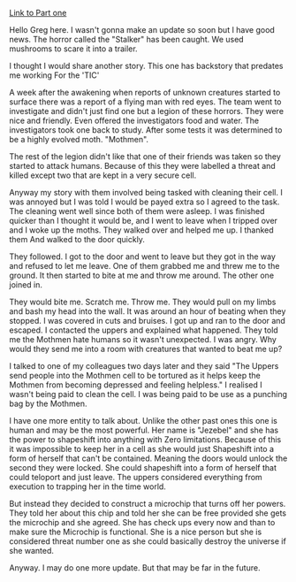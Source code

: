 [Link to Part one](https://www.reddit.com/r/nosleep/comments/vf1bi0/i_work_at_time_infinity_corp_the_best_clock_shop/?utm_medium=android_app&utm_source=share)

Hello Greg here. I wasn't gonna make an update so soon but I have good news. The horror called the "Stalker" has been caught. We used mushrooms to scare it into a trailer.

I thought I would share another story. This one has backstory that predates me working For the 'TIC'

A week after the awakening when reports of unknown creatures started to surface there was a report of a flying man with red eyes. The team went to investigate and didn't just find one but a legion of these horrors. They were nice and friendly. Even offered the investigators food and water. The investigators took one back to study. After some tests it was determined to be a highly evolved moth. "Mothmen". 

The rest of the legion didn't like that one of their friends was taken so they started to attack humans. Because of this they were labelled a threat and killed except two that are kept in a very secure cell. 

Anyway my story with them involved being tasked with cleaning their cell. I was annoyed but I was told I would be payed extra so I agreed to the task. 
The cleaning went well since both of them were asleep. I was finished quicker than I thought it would be, and I went to leave when I tripped over and I woke up the moths. They walked over and helped me up. I thanked them And walked to the door quickly. 

They followed. I got to the door and went to leave but they got in the way and refused to let me leave. One of them grabbed me and threw me to the ground. It then started to bite at me and throw me around. The other one joined in.


They would bite me. Scratch me. Throw me. They would pull on my limbs and bash my head into the wall.
It was around an hour of beating when they stopped. I was covered in cuts and bruises. I got up and ran to the door and escaped. I contacted the uppers and explained what happened. They told me the Mothmen hate humans so it wasn't unexpected. I was angry. Why would they send me into a room with creatures that wanted to beat me up? 

I talked to one of my colleagues two days later and they said "The Uppers send people into the Mothmen cell to be tortured as it helps keep the Mothmen from becoming depressed and feeling helpless." I realised I wasn't being paid to clean the cell. I was being paid to be use as a punching bag by the Mothmen.

 
I have one more entity to talk about. Unlike the other past ones this one is human and may be the most powerful. Her name is "Jezebel" and she has the power to shapeshift into anything with Zero limitations. Because of this it was impossible to keep her in a cell as she would just Shapeshift into a form of herself that can't be contained. Meaning the doors would unlock the second they were locked. She could shapeshift into a form of herself that could teloport and just leave. The uppers considered everything from execution to trapping her in the time world.

But instead they decided to construct a microchip that turns off her powers. They told her about this chip and told her she can be free provided she gets the microchip and she agreed. She has check ups every now and than to make sure the Microchip is functional. She is a nice person but she is considered threat number one as she could basically destroy the universe if she wanted.

Anyway. I may do one more update. But that may be far in the future.